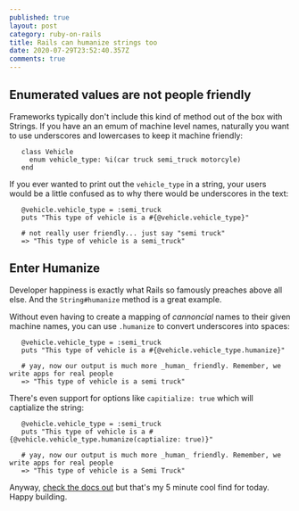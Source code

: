 ```yaml
---
published: true
layout: post
category: ruby-on-rails
title: Rails can humanize strings too
date: 2020-07-29T23:52:40.357Z
comments: true
---
```

## Enumerated values are not people friendly

Frameworks typically don't include this kind of method out of the box with Strings. If you have an an emum of machine level names, naturally you want to use underscores and lowercases to keep it machine friendly:

```
   class Vehicle
     enum vehicle_type: %i(car truck semi_truck motorcyle)
   end
```

If you ever wanted to print out the `vehicle_type` in a string, your users would be a little confused as to why there would be underscores in the text:

```
   @vehicle.vehicle_type = :semi_truck
   puts "This type of vehicle is a #{@vehicle.vehicle_type}"
   
   # not really user friendly... just say "semi truck"
   => "This type of vehicle is a semi_truck"
```

## Enter Humanize

Developer happiness is exactly what Rails so famously preaches above all else. And the `String#humanize` method is a great example.

Without even having to create a mapping of *cannoncial* names to their given machine names, you can use `.humanize` to convert underscores into spaces:

```
   @vehicle.vehicle_type = :semi_truck
   puts "This type of vehicle is a #{@vehicle.vehicle_type.humanize}"
   
   # yay, now our output is much more _human_ friendly. Remember, we write apps for real people
   => "This type of vehicle is a semi truck"
```

There's even support for options like `capitialize: true` which will captialize the string:

```
   @vehicle.vehicle_type = :semi_truck
   puts "This type of vehicle is a #{@vehicle.vehicle_type.humanize(captialize: true)}"
   
   # yay, now our output is much more _human_ friendly. Remember, we write apps for real people
   => "This type of vehicle is a Semi Truck"
```

Anyway, [check the docs out](https://apidock.com/rails/String/humanize) but that's my 5 minute cool find for today. Happy building.